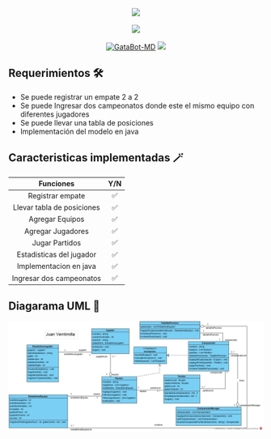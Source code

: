 <p align="center"> 
<img src="http://readme-typing-svg.herokuapp.com?font=mono&size=25&duration=4000&color=F7B11B&center=falso&vCenter=falso&lines=Campeonato+de+Deportes+⚽" height="90px"></a> 
</p>
<p align="center">
<img src="https://wallpapers.com/images/hd/fifa-world-cup-2022-gold-trophy-khnlyjfes0unyk6f.jpg" width="500"/>
</p>
<p align="center">
<a href="#"><img title="GataBot-MD" src="https://img.shields.io/badge/Orientado especificamente para fútbol ⚽ -red?colorA=%255ff0000&colorB=F7B11B&style=for-the-badge"></a> 
<img src="https://i.pinimg.com/originals/a1/07/00/a1070006fe17a60b4115c5014f9d635d.gif" height="28px">
</p> 

## Requerimientos 🛠️

- Se puede registrar un empate 2 a 2 
- Se puede Ingresar dos campeonatos donde este el mismo equipo con diferentes jugadores
- Se puede llevar una tabla de posiciones
- Implementación del modelo en java

## Caracteristicas implementadas 🪄

| Funciones | Y/N |
| :--------------------: | :---: |
| Registrar empate | ✅ |
| Llevar tabla de posiciones | ✅ |
| Agregar Equipos | ✅ |
| Agregar Jugadores |  ✅ |
| Jugar Partidos|  ✅ |
| Estadisticas del jugador | ✅ |
| Implementacion en java | ✅|
| Ingresar dos campeonatos | ✅|

## Diagarama UML 🎴

<img src="https://raw.githubusercontent.com/Diego162306/Campeonato-Deporte/main/Cmpeonato%20futbol.jpg" >
